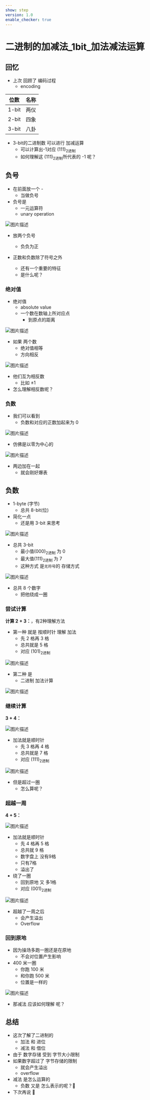 ```yaml
---
show: step
version: 1.0
enable_checker: true
---
```


#  二进制的加减法_1bit_加法减法运算 

## 回忆

- 上次 回顾了 编码过程
	- encoding

| 位数 | 名称 |
| --- |--- |
| 1-bit | 两仪 | 
| 2-bit | 四象|
| 3-bit | 八卦 |


- 3-bit的二进制数 可以进行 加减运算
	- 可以计算出-1对应 (111)<sub>2进制</sub>
	- 如何理解这 (111)<sub>2进制</sub>所代表的 -1 呢？

## 负号

- 在前面放一个 -
	- 当做负号
- 负号是
	- 一元运算符
	- unary operation

![图片描述](https://doc.shiyanlou.com/courses/uid1190679-20210905-1630848483464)

- 放两个负号
	- 负负为正

- 正数和负数除了符号之外
	- 还有一个重要的特征
	- 是什么呢？

### 绝对值

- 绝对值
	- absolute value
	- 一个数在数轴上所对应点
		- 到原点的距离

![图片描述](https://doc.shiyanlou.com/courses/uid1190679-20210822-1629594775995)

- 如果 两个数
	- 绝对值相等
	- 方向相反

![图片描述](https://doc.shiyanlou.com/courses/uid1190679-20210822-1629594761502)

- 他们互为相反数
	- 比如 ±1
- 怎么理解相反数呢？

### 负数

- 我们可以看到
	- 负数和对应的正数加起来为 0

![图片描述](https://doc.shiyanlou.com/courses/uid1190679-20230827-1693147693194)

- 仿佛是以零为中心的

![图片描述](https://doc.shiyanlou.com/courses/uid1190679-20230827-1693147742184)

- 两边加在一起 
	- 就会刚好爆表

## 负数

- 1-byte (字节)
	- 总共 8-bit(位)
- 简化一点
	- 还是用 3-bit 来思考

![图片描述](https://doc.shiyanlou.com/courses/uid1190679-20210819-1629376089290)

- 总共 3-bit 
	- 最小值(000)<sub>2进制</sub> 为 0
	- 最大值(111)<sub>2进制</sub> 为 7
	- 这种方式 是`无符号`的 存储方式

![图片描述](https://doc.shiyanlou.com/courses/uid1190679-20210819-1629376155378)

- 总共 8 个数字
	- 把他绕成一圈

### 尝试计算

**计算 $2+3$：**，有2种理解方法

- 第一种 就是 按顺时针 理解 加法
	- 先 2 格再 3 格
	- 总共就是 5 格
	- 对应 (101)<sub>2进制</sub>

![图片描述](https://doc.shiyanlou.com/courses/uid1190679-20220222-1645534689883)

- 第二种 是 
	- 二进制 加法计算

![图片描述](https://doc.shiyanlou.com/courses/uid1190679-20230827-1693148259440)

### 继续计算

**$3+4$：**

![图片描述](https://doc.shiyanlou.com/courses/uid1190679-20210819-1629376330796)

- 加法就是顺时针
	- 先 3 格再 4 格
	- 总共就是 7 格
	- 对应 (111)<sub>2进制</sub>

![图片描述](https://doc.shiyanlou.com/courses/uid1190679-20230827-1693148518055)

- 但是超过一圈
	- 怎么算呢？

### 超越一周

**$4+5$：**

![图片描述](https://doc.shiyanlou.com/courses/uid1190679-20230827-1693149410821)

- 加法就是顺时针
	- 先 4 格再 5 格
	- 总共就 9 格
	- 数字盘上 没有9格
	- 只有7格
	- 溢出了
- 绕了一圈
	- 回到原地 又 多1格
	- 对应 (001)<sub>2进制</sub>

![图片描述](https://doc.shiyanlou.com/courses/uid1190679-20230827-1693148597894)

- 超越了一周之后 
	- 会产生溢出
	- Overflow

### 回到原地

- 因为操场多跑一圈还是在原地
  - 不会对位置产生影响
- 400 米一圈
  - 你跑 100 米
  - 和你跑 500 米
  - 位置是一样的

![图片描述](https://doc.shiyanlou.com/courses/uid1190679-20211105-1636078624493)

- 那减法 应该如何理解 呢？

## 总结

- 这次了解了二进制的 
	- 加法 和 进位
	- 减法 和 借位
- 由于 数字存储 受到 字节大小限制
- 如果数字超过了 字节存储的限制
	- 就会产生溢出
	- overflow
- 减法 是怎么运算的
	- 负数 又是 怎么表示的呢？🤪
- 下次再说 👋
